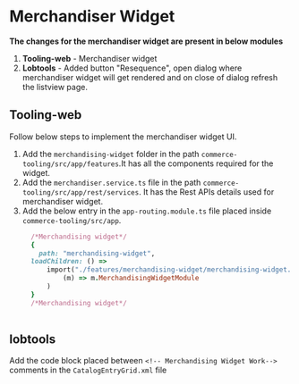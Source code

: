 # Merchandiser Widget

**The changes for the merchandiser widget are present in below modules**
 
 1. **Tooling-web** - Merchandiser widget
 2. **Lobtools** - Added button "Resequence", open dialog where merchandiser widget will get rendered and on close of dialog refresh the listview page.


## Tooling-web
  
  Follow below steps to implement the merchandiser widget UI.
  
  1. Add the `merchandising-widget` folder in the path `commerce-tooling/src/app/features`.It has all the components required for the widget.
  2. Add the `merchandiser.service.ts` file in the path `commerce-tooling/src/app/rest/services`. It has the Rest APIs details used for merchandiser widget.
  3. Add the below entry in the `app-routing.module.ts` file placed inside `commerce-tooling/src/app`.
      ```ruby
        /*Merchandising widget*/
        {
          path: "merchandising-widget",
		loadChildren: () =>
			import("./features/merchandising-widget/merchandising-widget.module").then(
				(m) => m.MerchandisingWidgetModule
			)
        }
        /*Merchandising widget*/
        
        ```
  
 ## lobtools
 
 Add the code block placed between `<!-- Merchandising Widget Work-->` comments in the `CatalogEntryGrid.xml` file
